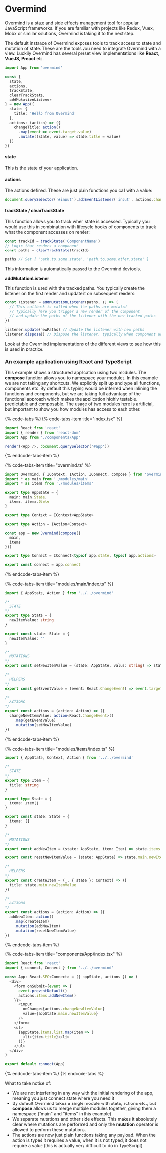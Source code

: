 # Overmind

Overmind is a state and side effects management tool for popular JavaScript frameworks. If you are familiar with projects like Redux, Vuex, Mobx or similar solutions, Overmind is taking it to the next step.

The default instance of Overmind exposes tools to track access to state and mutation of state. These are the tools you need to integrate Overmind with a view. Luckily Overmind has several preset view implementations like **React**, **VueJS, Preact** etc.

```typescript
import App from 'overmind'

const {
  state,
  actions,
  trackState,
  clearTrackState,
  addMutationListener
} = new App({
  state: {
    title: 'Hello from Overmind'
  },
  actions: (action) => ({
    changeTitle: action()
      .map(event => event.target.value)
      .mutate((state, value) => state.title = value)
  })
})
```

#### state

This is the state of your application.

#### actions

The actions defined. These are just plain functions you call with a value:

```typescript
document.querySelector('#input').addEventListener('input', actions.changeTitle)
```

#### trackState / clearTrackState

This function allows you to track when state is accessed. Typically you would use this in combination with lifecycle hooks of components to track what the component accesses on render:

```typescript
const trackId = trackState('ComponentName')
// Logic that renders a component
const paths = clearTrackState(trackId)

paths // Set { 'path.to.some.state', 'path.to.some.other.state' }
```

This information is automatically passed to the Overmind devtools. 

**addMutationListener**

This function is used with the tracked paths. You typically create the listener on the first render and update it on subsequent renders:

```typescript
const listener = addMutationListener(paths, () => {
  // This callback is called when the paths are mutated
  // Typically here you trigger a new render of the component
  // and update the paths of the listener with the new tracked paths
})

listener.update(newPaths) // Update the listener with new paths
listener.dispose() // Dispose the listener, typically when component unmounts
```

Look at the Overmind implementations of the different views to see how this is used in practice.

### An example application using React and TypeScript

This example shows a structured application using two modules. The **compose** function allows you to namespace your modules. In this example we are not taking any shortcuts. We explicitly split up and type all functions, components etc. By default this typing would be inferred when inlining the functions and components, but we are taking full advantage of the functional approach which makes the application highly testable, predictable and composable. The usage of two modules here is artificial, but important to show you how modules has access to each other.

{% code-tabs %}
{% code-tabs-item title="index.tsx" %}
```typescript
import React from 'react'
import { render } from 'react-dom'
import App from './components/App'

render(<App />, document.querySelector('#app'))
```
{% endcode-tabs-item %}

{% code-tabs-item title="overmind.ts" %}
```typescript
import Overmind, { IContext, IAction, IConnect, compose } from 'overmind/react'
import * as main from './modules/main'
import * as items from './modules/items'

export type AppState = {
  main: main.State,
  items: items.State
}

export type Context = IContext<AppState>

export type Action = IAction<Context>

const app = new Overmind(compose({
  main,
  items
}))

export type Connect = IConnect<typeof app.state, typeof app.actions>

export const connect = app.connect

```
{% endcode-tabs-item %}

{% code-tabs-item title="modules/main/index.ts" %}
```typescript
import { AppState, Action } from '../../overmind'

/*
  STATE
*/
export type State = {
  newItemValue: string
}

export const state: State = {
  newItemValue: ''
}

/*
  MUTATIONS
*/
export const setNewItemValue = (state: AppState, value: string) => state.main.newItemValue = value

/*
  HELPERS
*/
export const getEventValue = (event: React.ChangeEvent) => event.target.value

/*
  ACTIONS
*/
export const actions = (action: Action) => ({
  changeNewItemValue: action<React.ChangeEvent>()
    .map(getEventValue)
    .mutation(setNewItemValue)
})
```
{% endcode-tabs-item %}

{% code-tabs-item title="modules/items/index.ts" %}
```typescript
import { AppState, Context, Action } from '../../overmind'

/*
  STATE
*/
export type Item = {
  title: string
}

export type State = {
  items: Item[]
}

export const state: State = {
  items: []
}

/*
  MUTATIONS
*/
export const addNewItem = (state: AppState, item: Item) => state.items.list.push(item)

export const resetNewItemValue = (state: AppState) => state.main.newItemValue = ''

/*
  HELPERS
*/
export const createItem = (_, { state }: Context) => ({
  title: state.main.newItemValue
})

/*
  ACTIONS
*/
export const actions = (action: Action) => ({
  addNewItem: action()
    .map(createItem)
    .mutation(addNewItem)
    .mutation(resetNewItemValue)
})
```
{% endcode-tabs-item %}

{% code-tabs-item title="components/App/index.tsx" %}
```typescript
import React from 'react'
import { connect, Connect } from '../../overmind'

const App: React.SFC<Connect> = ({ appState, actions }) => (
  <div>
    <form onSubmit={event => {
      event.preventDefault()
      actions.items.addNewItem()
    }}>
      <input
        onChange={actions.changeNewItemValue}
        value={appState.main.newItemValue}
      />
    </form>
    <ul>
      {appState.items.list.map(item => (
        <li>{item.title}</li>
      ))}
    </ul>
  </div>
)

export default connect(App)
```
{% endcode-tabs-item %}
{% endcode-tabs %}

What to take notice of:

* We are not interfering in any way with the initial rendering of the app, meaning you just connect state where you need it
* By default Overmind takes a single module with state, actions etc., but **compose** allows us to merge multiple modules together, giving them a namespace \("main" and "items" in this example\)
* We separate mutations and other side effects. This makes it absolutely clear where mutations are performed and only the **mutation** operator is allowed to perform these mutations.
* The actions are now just plain functions taking any payload. When the action is typed it requires a value, when it is not typed, it does not require a value \(this is actually very difficult to do in TypeScript\)

